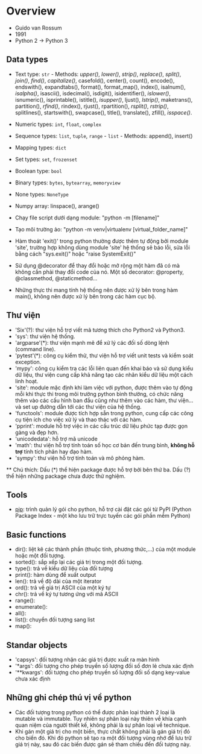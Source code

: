 # Overview

- Guido van Rossum
- 1991
- Python 2 -> Python 3

## Data types

- Text type: `str`
      - Methods: *upper()*, *lower()*, *strip()*, *replace()*, *split()*, *join()*, *find()*, *capitalize()*, casefold(), center(), count(), encode(), endswith(), expandtabs(), format(), format_map(), index(), isalnum(), *isalpha()*, isascii(), isdecimal(), isdigit(), isidentifier(), *islower()*, isnumeric(), isprintable(), istitle(), *isupper()*, ljust(), *lstrip()*, maketrans(), partition(), *rfind()*, rindex(), rjust(), rpartition(), *rsplit()*, *rstrip()*, splitlines(), startswith(), swapcase(), title(), translate(), zfill(), *isspace()*.
- Numeric types: `int`, `float`, `complex`
- Sequence types: `list`, `tuple`, `range`
      - `list`
            - Methods: append(), insert()
- Mapping types: `dict`
- Set types: `set`, `frozenset`
- Boolean type: `bool`
- Binary types: `bytes`, `bytearray`, `memoryview`
- None types: `NoneType`
- Numpy array: linspace(), arange()

- Chạy file script dưới dạng module: "python -m [filename]"
- Tạo môi trường ảo: "python -m venv|virtualenv [virtual_folder_name]"
- Hàm thoát 'exit()' trong python thường được thêm tự động bởi module 'site', trường hợp không dùng module 'site' hệ thống sẽ báo lỗi, sửa lỗi bằng cách "sys.exit()" hoặc "raise SystemExit()"
- Sử dụng @decorator để thay đổi hoặc mở rộng một hàm đã có mà không cần phải thay đổi code của nó. Một số decorator: @property, @classmethod, @staticmethod...
- Những thực thi mang tính hệ thống nên được xử lý bên trong hàm main(), không nên được xử lý bên trong các hàm cục bộ.

## Thư viện

- 'Six'(?): thư viện hỗ trợ viết mã tương thích cho Python2 và Python3.
- 'sys': thư viện hệ thống.
- 'argparse'(*): thư viện mạnh mẽ để xử lý các đối số dòng lệnh (command line).
- 'pytest'(*): công cụ kiểm thử, thư viện hỗ trợ viết unit tests và kiểm soát exception.
- 'mypy': công cụ kiểm tra các lỗi liên quan đến khai báo và sử dụng kiểu dữ liệu, thư viện cung cấp khả năng tạo các nhãn kiểu dữ liệu một cách linh hoạt.
- 'site': module mặc định khi làm việc với python, được thêm vào tự động mỗi khi thực thi trong môi trường python bình thường, có chức năng thêm vào các cấu hình ban đầu cũng như thêm vào các hàm, thư viện... và set up đường dẫn tới các thư viện của hệ thống.
- 'functools': module được tích hợp sẵn trong python, cung cấp các công cụ tiện ích cho việc xử lý và thao thác với các hàm.
- 'pprint': module hỗ trợ việc in các cấu trúc dữ liệu phức tạp được gọn gàng và đẹp hơn.
- 'unicodedata': hỗ trợ mã unicode
- 'math': thư viện hỗ trợ tính toán số học cơ bản đến trung bình, __không hỗ trợ__ tính tích phân hay đạo hàm.
- 'sympy': thư viện hỗ trợ tính toán và mô phỏng hàm.

** Chú thích: Dấu (*) thể hiện package được hỗ trợ bởi bên thứ ba. Dấu (?) thể hiện những package chưa được thử nghiệm.

## Tools

- [pip](..\frameworks\pip.md): trình quản lý gói cho python, hỗ trợ cài đặt các gói từ PyPI (Python Package Index - một kho lưu trữ trực tuyến các gói phần mềm Python)

## Basic functions

- dir(): liệt kê các thành phần (thuộc tính, phương thức,...) của một module hoặc một đối tượng.
- sorted(): sắp xếp lại các giá trị trong một đối tượng.
- type(): trả về kiểu dữ liệu của đối tượng
- print(): hàm dùng để xuất output
- len(): trả về độ dài của một iterator
- ord(): trả về giá trị ASCII của một ký tự
- chr(): trả về ký tự tương ứng với mã ASCII
- range():
- enumerate():
- all():
- list(): chuyển đối tượng sang list
- map():

## Standar objects

- 'capsys': đối tượng nhận các giá trị được xuất ra màn hình
- '*args': đối tượng cho phép truyền số lượng đối số đơn lẻ chưa xác định
- '**kwargs': đối tượng cho phép truyền số lượng đối số dạng key-value chưa xác định

## Những ghi chép thú vị về python

- Các đối tượng trong python có thể được phân loại thành 2 loại là mutable và immutable. Tuy nhiên sự phân loại này thiên về khía cạnh quan niệm của người thiết kế, không phải là sự phân loại về technique.
- Khi gán một giá trị cho một biến, thực chất không phải là gán giá trị đó cho biến đó. Khi đó python sẽ tạo ra một đối tượng vùng nhớ để lưu trữ giá trị này, sau đó các biến được gán sẽ tham chiếu đến đối tượng này.
